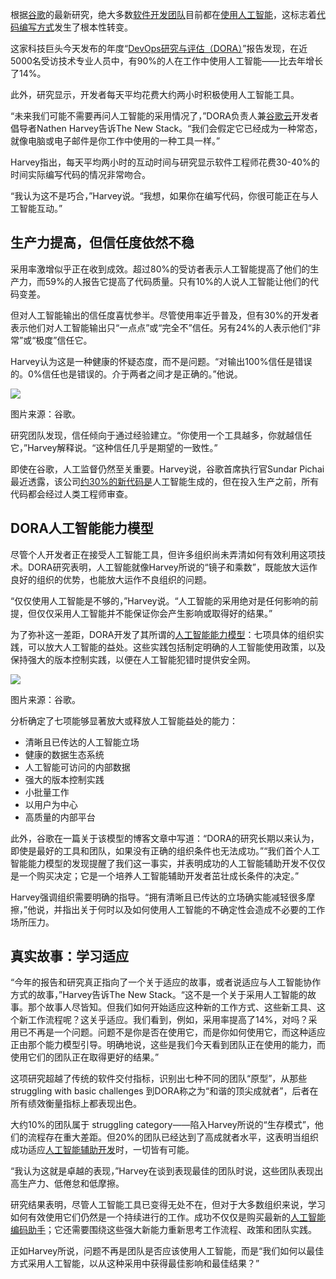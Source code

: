 根据[谷歌](https://cloud.google.com/?utm_content=inline+mention)的最新研究，绝大多数[软件开发团队](https://thenewstack.io/building-high-performance-software-development-teams-7-tips/)目前都在[使用人工智能](https://thenewstack.io/ai-for-developers-how-can-programmers-use-artificial-intelligence/)，这标志着[代码编写方式](https://thenewstack.io/should-your-team-be-vibe-coding/)发生了根本性转变。

这家科技巨头今天发布的年度“[DevOps研究与评估（DORA）](https://dora.dev/)”报告发现，在近5000名受访技术专业人员中，有90%的人在工作中使用人工智能——比去年增长了14%。

此外，研究显示，开发者每天平均花费大约两小时积极使用人工智能工具。

“未来我们可能不需要再问人工智能的采用情况了，”DORA负责人兼[谷歌云](https://thenewstack.io/googles-cloud-idp-could-replace-platform-engineering/)开发者倡导者Nathen Harvey告诉The New Stack。“我们会假定它已经成为一种常态，就像电脑或电子邮件是你工作中使用的一种工具一样。”

Harvey指出，每天平均两小时的互动时间与研究显示软件工程师花费30-40%的时间实际编写代码的情况非常吻合。

“我认为这不是巧合，”Harvey说。“我想，如果你在编写代码，你很可能正在与人工智能互动。”

## 生产力提高，但信任度依然不稳

采用率激增似乎正在收到成效。超过80%的受访者表示人工智能提高了他们的生产力，而59%的人报告它提高了代码质量。只有10%的人说人工智能让他们的代码变差。

但对人工智能输出的信任度喜忧参半。尽管使用率近乎普及，但有30%的开发者表示他们对人工智能输出只“一点点”或“完全不”信任。另有24%的人表示他们“非常”或“极度”信任它。

Harvey认为这是一种健康的怀疑态度，而不是问题。“对输出100%信任是错误的。0%信任也是错误的。介于两者之间才是正确的。”他说。

[![](https://cdn.thenewstack.io/media/2025/09/065e0b4e-screenshot_23-9-2025_171519_-1.jpg)](https://cdn.thenewstack.io/media/2025/09/065e0b4e-screenshot_23-9-2025_171519_-1.jpg)

图片来源：谷歌。

研究团队发现，信任倾向于通过经验建立。“你使用一个工具越多，你就越信任它，”Harvey解释说。“这种信任几乎是期望的一致性。”

即使在谷歌，人工监督仍然至关重要。Harvey说，谷歌首席执行官Sundar Pichai最近透露，该公司[约30%的新代码是](https://www.moneycontrol.com/technology/over-30-of-google-s-new-code-now-ai-generated-working-on-deeper-coding-experiences-sundar-pichai-article-13003845.html)人工智能生成的，但在投入生产之前，所有代码都会经过人类工程师审查。

## DORA人工智能能力模型

尽管个人开发者正在接受人工智能工具，但许多组织尚未弄清如何有效利用这项技术。DORA研究表明，人工智能就像Harvey所说的“镜子和乘数”，既能放大运作良好的组织的优势，也能放大运作不良组织的问题。

“仅仅使用人工智能是不够的，”Harvey说。“人工智能的采用绝对是任何影响的前提，但仅仅采用人工智能并不能保证你会产生影响或取得好的结果。”

为了弥补这一差距，DORA开发了其所谓的[人工智能能力模型](https://cloud.google.com/blog/products/ai-machine-learning/introducing-doras-inaugural-ai-capabilities-model)：七项具体的组织实践，可以放大人工智能的益处。这些实践包括制定明确的人工智能使用政策，以及保持强大的版本控制实践，以便在人工智能犯错时提供安全网。

[![](https://cdn.thenewstack.io/media/2025/09/718f7820-dora_inline_2.max-2200x2200-1.png)](https://cdn.thenewstack.io/media/2025/09/718f7820-dora_inline_2.max-2200x2200-1.png)

图片来源：谷歌。

分析确定了七项能够显著放大或释放人工智能益处的能力：

*   清晰且已传达的人工智能立场
*   健康的数据生态系统
*   人工智能可访问的内部数据
*   强大的版本控制实践
*   小批量工作
*   以用户为中心
*   高质量的内部平台

此外，谷歌在一篇关于该模型的博客文章中写道：“DORA的研究长期以来认为，即使是最好的工具和团队，如果没有正确的组织条件也无法成功。”“我们首个人工智能能力模型的发现提醒了我们这一事实，并表明成功的人工智能辅助开发不仅仅是一个购买决定；它是一个培养人工智能辅助开发者茁壮成长条件的决定。”

Harvey强调组织需要明确的指导。“拥有清晰且已传达的立场确实能减轻很多摩擦，”他说，并指出关于何时以及如何使用人工智能的不确定性会造成不必要的工作场所压力。

## 真实故事：学习适应

“今年的报告和研究真正指向了一个关于适应的故事，或者说适应与人工智能协作方式的故事，”Harvey告诉The New Stack。“这不是一个关于采用人工智能的故事。那个故事人尽皆知。但我们如何开始适应这种新的工作方式、这些新工具、这个新工作流程呢？这关乎适应。我们看到，例如，采用率提高了14%，对吗？采用已不再是一个问题。问题不是你是否在使用它，而是你如何使用它，而这种适应正由那个能力模型引导。明确地说，这些是我们今天看到团队正在使用的能力，而使用它们的团队正在取得更好的结果。”

这项研究超越了传统的软件交付指标，识别出七种不同的团队“原型”，从那些 struggling with basic challenges 到DORA称之为“和谐的顶尖成就者”，后者在所有绩效衡量指标上都表现出色。

大约10%的团队属于 struggling category——陷入Harvey所说的“生存模式”，他们的流程存在重大差距。但20%的团队已经达到了高成就者水平，这表明当组织成功适应[人工智能辅助开发](https://thenewstack.io/three-ai-assisted-development-skills-you-can-start-using-today/)时，一切皆有可能。

“我认为这就是卓越的表现，”Harvey在谈到表现最佳的团队时说，这些团队表现出高生产力、低倦怠和低摩擦。

研究结果表明，尽管人工智能工具已变得无处不在，但对于大多数组织来说，学习如何有效使用它们仍然是一个持续进行的工作。成功不仅仅是购买最新的[人工智能编码助手](https://thenewstack.io/what-are-ai-code-assistants-and-how-should-you-use-them/)；它还需要围绕这些强大新能力重新思考工作流程、政策和团队实践。

正如Harvey所说，问题不再是团队是否应该使用人工智能，而是“我们如何以最佳方式采用人工智能，以从这种采用中获得最佳影响和最佳结果？”